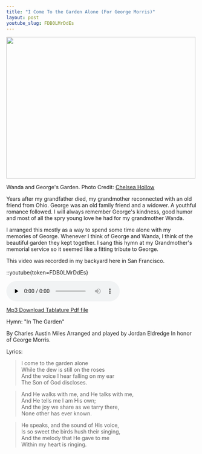 ```yaml
---
title: "I Come To the Garden Alone (For George Morris)"
layout: post
youtube_slug: FDB0LMrDdEs
---
```


<a href="{{ site.url }}/uploads/2011/07/photo.jpeg"><img class="alignnone size-large wp-image-946" title="Wanda and Geroge's Garden" src="{{ site.url }}/uploads/2011/07/photo-500x375.jpg" alt="" width="500" height="375" /></a>

Wanda and George's Garden. Photo Credit: <a href="http://www.chelseahollow.com">Chelsea Hollow</a>

Years after my grandfather died, my grandmother reconnected with an old friend from Ohio. George was an old family friend and a widower. A youthful romance followed. I will always remember George's kindness, good humor and most of all the spry young love he had for my grandmother Wanda.

I arranged this mostly as a way to spend some time alone with my memories of George. Whenever I think of George and Wanda, I think of the beautiful garden they kept together. I sang this hymn at my Grandmother's memorial service so it seemed like a fitting tribute to George.

This video was recorded in my backyard here in San Francisco.

::youtube{token=FDB0LMrDdEs}

<audio id="wp_mep_11" src="{{ site.url }}/uploads/2011/07/I-Walk-Through-The-Garden-Alone-Ukulele-For-George.mp3" type="audio/mp3"    controls="controls" preload="none"  ></audio>

<a href="{{ site.url }}/uploads/2011/07/I-Walk-Through-The-Garden-Alone-Ukulele-For-George.mp3">Mp3 Download
</a><a href="{{ site.url }}/uploads/2011/07/I-Come-To-the-Garden-Alone.pdf">Tablature Pdf file</a><a href="{{ site.url }}/uploads/2011/07/I-Walk-Through-The-Garden-Alone-Ukulele-For-George.mp3">
</a>

Hymn: "In The Garden"

By Charles Austin Miles
Arranged and played by Jordan Eldredge
In honor of George Morris.

Lyrics:

> I come to the garden alone  
> While the dew is still on the roses  
> And the voice I hear falling on my ear  
> The Son of God discloses.  

> And He walks with me, and He talks with me,  
> And He tells me I am His own;  
> And the joy we share as we tarry there,  
> None other has ever known.  

> He speaks, and the sound of His voice,  
> Is so sweet the birds hush their singing,  
> And the melody that He gave to me  
> Within my heart is ringing.  
